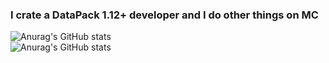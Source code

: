 ### I crate a DataPack 1.12+ developer and I do other things on MC

![Anurag's GitHub stats](https://github-readme-stats.vercel.app/api?username=Arisu001&count_private=true&show_icons=true&theme=tokyonight)<br />
![Anurag's GitHub stats](https://github-readme-stats.vercel.app/api/top-langs?hide=css,c,html&username=Arisu001&count_private=true&show_icons=true&theme=tokyonight)
